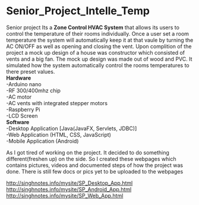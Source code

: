 # Senior_Project_Intelle_Temp
Senior project 
Its a **Zone Control HVAC System** that allows its users to control the temperature of their rooms individually. Once a user set a room temperature the system will automatically keep it at that vaule by turning the AC ON/OFF as well as opening and closing the vent. Upon complition of the project a mock up design of a house was constructor which consisted of vents and a big fan. The mock up design was made out of wood and PVC. It simulated how the system automatically control the rooms temperatures to there preset values. </br>
**Hardware** </br>
  -Arduino nano </br>
  -RF 300/400mhz chip </br> 
  -AC motor </br>
  -AC vents with integrated stepper motors </br>
  -Raspberry Pi </br>
  -LCD Screen </br>
**Software** </br>
  -Desktop Application [Java(JavaFX, Servlets, JDBC)] </br>
  -Web Application (HTML, CSS, JavaScript) </br>
  -Mobile Application (Android) </br>
  
As I got tired of working on the project. It decided to do something different(freshen up) on the side. So I created these webpages which contains pictures, videos and documented steps of how the project was done. There is still few docs or pics yet to be uploaded to the webpages</br>

http://singhnotes.info/mysite/SP_Desktop_App.html </br>
http://singhnotes.info/mysite/SP_Android_App.html </br>
http://singhnotes.info/mysite/SP_Web_App.html </br>
